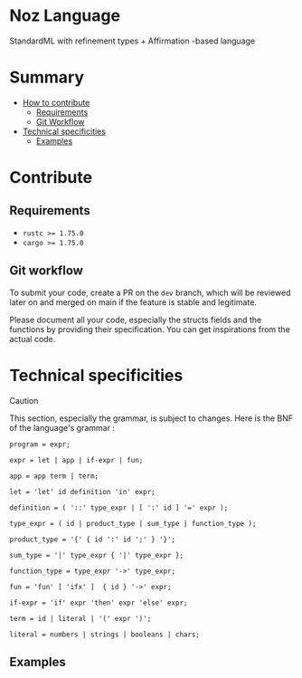 # Noz Language
StandardML with refinement types + Affirmation -based language

# Summary
- [How to contribute](#contribute)
    - [Requirements](#requirements)
    - [Git Workflow](#git-workflow)
- [Technical specificities](#technical-specificities)
    - [Examples](#examples)

# Contribute

## Requirements
- `rustc >= 1.75.0`
- `cargo >= 1.75.0`

## Git workflow
To submit your code, create a PR on the `dev` branch, which will be reviewed later on and merged on main if the feature is stable and legitimate.

Please document all your code, especially the structs fields and the functions by providing their specification. You can get inspirations from the actual code.

# Technical specificities
> [!CAUTION]
> This section, especially the grammar, is subject to changes.
Here is the BNF of the language's grammar :
```ebnf
program = expr;

expr = let | app | if-expr | fun;

app = app term | term;

let = 'let' id definition 'in' expr;

definition = ( '::' type_expr | [ ':' id ] '=' expr );

type_expr = ( id | product_type | sum_type | function_type );

product_type = '{' { id ':' id ';' } '}';

sum_type = '|' type_expr { '|' type_expr };

function_type = type_expr '->' type_expr;

fun = 'fun' [ 'ifx' ]  { id } '->' expr;

if-expr = 'if' expr 'then' expr 'else' expr;

term = id | literal | '(' expr ')';

literal = numbers | strings | booleans | chars;
``` 

## Examples

```ocaml
```
